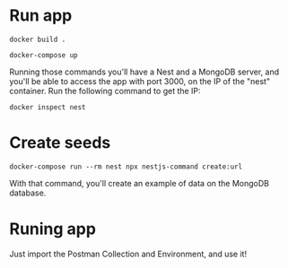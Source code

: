# Run app
```
docker build .
```
```
docker-compose up
```
Running those commands you'll have a Nest and a MongoDB server, and you'll be able to access the app with port 3000, on the IP of the "nest" container.
Run the following command to get the IP:
```
docker inspect nest
```

# Create seeds
```
docker-compose run --rm nest npx nestjs-command create:url
```
With that command, you'll create an example of data on the MongoDB database.

# Runing app
Just import the Postman Collection and Environment, and use it!




